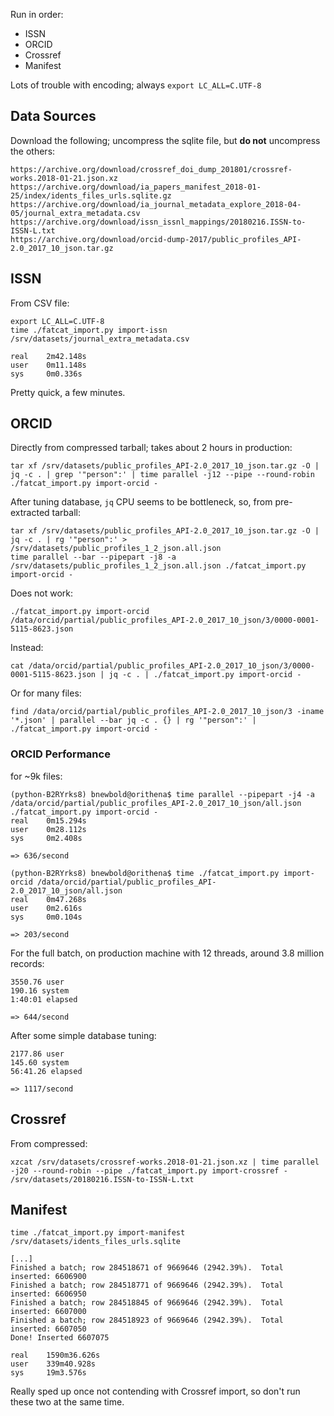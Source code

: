 
Run in order:

- ISSN
- ORCID
- Crossref
- Manifest

Lots of trouble with encoding; always `export LC_ALL=C.UTF-8`

## Data Sources

Download the following; uncompress the sqlite file, but **do not** uncompress
the others:

    https://archive.org/download/crossref_doi_dump_201801/crossref-works.2018-01-21.json.xz
    https://archive.org/download/ia_papers_manifest_2018-01-25/index/idents_files_urls.sqlite.gz
    https://archive.org/download/ia_journal_metadata_explore_2018-04-05/journal_extra_metadata.csv
    https://archive.org/download/issn_issnl_mappings/20180216.ISSN-to-ISSN-L.txt
    https://archive.org/download/orcid-dump-2017/public_profiles_API-2.0_2017_10_json.tar.gz

## ISSN

From CSV file:

    export LC_ALL=C.UTF-8
    time ./fatcat_import.py import-issn /srv/datasets/journal_extra_metadata.csv

    real    2m42.148s
    user    0m11.148s
    sys     0m0.336s

Pretty quick, a few minutes.

## ORCID

Directly from compressed tarball; takes about 2 hours in production:

    tar xf /srv/datasets/public_profiles_API-2.0_2017_10_json.tar.gz -O | jq -c . | grep '"person":' | time parallel -j12 --pipe --round-robin ./fatcat_import.py import-orcid -

After tuning database, `jq` CPU seems to be bottleneck, so, from pre-extracted
tarball:

    tar xf /srv/datasets/public_profiles_API-2.0_2017_10_json.tar.gz -O | jq -c . | rg '"person":' > /srv/datasets/public_profiles_1_2_json.all.json
    time parallel --bar --pipepart -j8 -a /srv/datasets/public_profiles_1_2_json.all.json ./fatcat_import.py import-orcid -

Does not work:

    ./fatcat_import.py import-orcid /data/orcid/partial/public_profiles_API-2.0_2017_10_json/3/0000-0001-5115-8623.json

Instead:

    cat /data/orcid/partial/public_profiles_API-2.0_2017_10_json/3/0000-0001-5115-8623.json | jq -c . | ./fatcat_import.py import-orcid -

Or for many files:

    find /data/orcid/partial/public_profiles_API-2.0_2017_10_json/3 -iname '*.json' | parallel --bar jq -c . {} | rg '"person":' | ./fatcat_import.py import-orcid -

### ORCID Performance

for ~9k files:

    (python-B2RYrks8) bnewbold@orithena$ time parallel --pipepart -j4 -a /data/orcid/partial/public_profiles_API-2.0_2017_10_json/all.json ./fatcat_import.py import-orcid -
    real    0m15.294s
    user    0m28.112s
    sys     0m2.408s

    => 636/second

    (python-B2RYrks8) bnewbold@orithena$ time ./fatcat_import.py import-orcid /data/orcid/partial/public_profiles_API-2.0_2017_10_json/all.json
    real    0m47.268s
    user    0m2.616s
    sys     0m0.104s

    => 203/second

For the full batch, on production machine with 12 threads, around 3.8 million records:

    3550.76 user
    190.16 system
    1:40:01 elapsed

    => 644/second

After some simple database tuning:

    2177.86 user
    145.60 system
    56:41.26 elapsed

    => 1117/second

## Crossref

From compressed:

    xzcat /srv/datasets/crossref-works.2018-01-21.json.xz | time parallel -j20 --round-robin --pipe ./fatcat_import.py import-crossref - /srv/datasets/20180216.ISSN-to-ISSN-L.txt

## Manifest 

    time ./fatcat_import.py import-manifest /srv/datasets/idents_files_urls.sqlite

    [...]
    Finished a batch; row 284518671 of 9669646 (2942.39%).  Total inserted: 6606900
    Finished a batch; row 284518771 of 9669646 (2942.39%).  Total inserted: 6606950
    Finished a batch; row 284518845 of 9669646 (2942.39%).  Total inserted: 6607000
    Finished a batch; row 284518923 of 9669646 (2942.39%).  Total inserted: 6607050
    Done! Inserted 6607075

    real    1590m36.626s
    user    339m40.928s
    sys     19m3.576s

Really sped up once not contending with Crossref import, so don't run these two at the same time.
